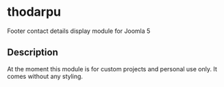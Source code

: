 # thodarpu
Footer contact details display module for Joomla 5

## Description

At the moment this module is for custom projects and personal use only. It comes without any styling.

